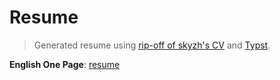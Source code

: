 # Resume

> Generated resume using [rip-off of skyzh's CV](https://github.com/matchy233/chi-cv-template) and [Typst](https://github.com/typst/typst).

**English One Page**: [resume](https://github.com/sshelll/resume/blob/main/resume.pdf)
